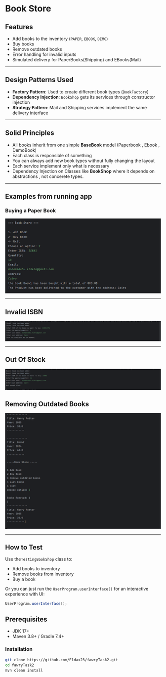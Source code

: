 # Book Store

##  Features

-  Add books to the inventory (`PAPER`, `EBOOK`, `DEMO`)
-  Buy books 
-  Remove outdated books 
-  Error handling for invalid inputs 
-  Simulated delivery for PaperBooks(Shipping) and EBooks(Mail)

---
## Design Patterns Used

- **Factory Pattern**: Used to create different book types (`BookFactory`)
- **Dependency Injection**: `BookShop` gets its services through constructor injection
- **Strategy Pattern**: Mail and Shipping services implement the same delivery interface



---

## Solid Principles

- All books inherit from one simple **BaseBook** model (Paperbook , Ebook , DemoBook)
- Each class is responsible of something
- You can always add new book types without fully changing the layout
- Each service implement only what is necessary
- Dependency Injection on Classes like **BookShop** where it depends on abstractions , not concerete types.

---------

## Examples from running app

###  Buying a Paper Book

![Buying Paper Book](Images/buy-paper-book.png)

---

## Invalid ISBN 

![Invalid Purchase](Images/invalid-purchase.png)

---

## Out Of Stock

![Invalid Purchase](Images/out-of-stock.png)

## Removing Outdated Books

![Removing Old Books](Images/remove-outdated-books.png)

---

## How to Test

Use the`TestingBookShop` class to:

-  Add books to inventory
-  Remove books from inventory
-  Buy a book 

Or you can just  run the `UserProgram.userInterface()` for an interactive experience with UI:

```java
UserProgram.userInterface();
```

## Prerequisites
- JDK 17+
- Maven 3.8+ / Gradle 7.4+

### Installation
```bash
git clone https://github.com/Eldax23/fawryTask2.git
cd fawryTask2
mvn clean install
